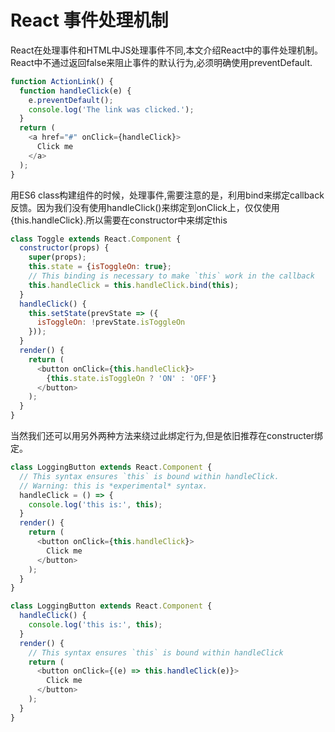 React 事件处理机制
===

React在处理事件和HTML中JS处理事件不同,本文介绍React中的事件处理机制。React中不通过返回false来阻止事件的默认行为,必须明确使用preventDefault.
```js
function ActionLink() {
  function handleClick(e) {
    e.preventDefault();
    console.log('The link was clicked.');
  }
  return (
    <a href="#" onClick={handleClick}>
      Click me
    </a>
  );
}
```

用ES6 class构建组件的时候，处理事件,需要注意的是，利用bind来绑定callback反馈。因为我们没有使用handleClick()来绑定到onClick上，仅仅使用{this.handleClick}.所以需要在constructor中来绑定this

```js
class Toggle extends React.Component {
  constructor(props) {
    super(props);
    this.state = {isToggleOn: true};
    // This binding is necessary to make `this` work in the callback
    this.handleClick = this.handleClick.bind(this);
  }
  handleClick() {
    this.setState(prevState => ({
      isToggleOn: !prevState.isToggleOn
    }));
  }
  render() {
    return (
      <button onClick={this.handleClick}>
        {this.state.isToggleOn ? 'ON' : 'OFF'}
      </button>
    );
  }
}
```

当然我们还可以用另外两种方法来绕过此绑定行为,但是依旧推荐在constructer绑定。
```js
class LoggingButton extends React.Component {
  // This syntax ensures `this` is bound within handleClick.
  // Warning: this is *experimental* syntax.
  handleClick = () => {
    console.log('this is:', this);
  }
  render() {
    return (
      <button onClick={this.handleClick}>
        Click me
      </button>
    );
  }
}
```

```js
class LoggingButton extends React.Component {
  handleClick() {
    console.log('this is:', this);
  }
  render() {
    // This syntax ensures `this` is bound within handleClick
    return (
      <button onClick={(e) => this.handleClick(e)}>
        Click me
      </button>
    );
  }
}
```
